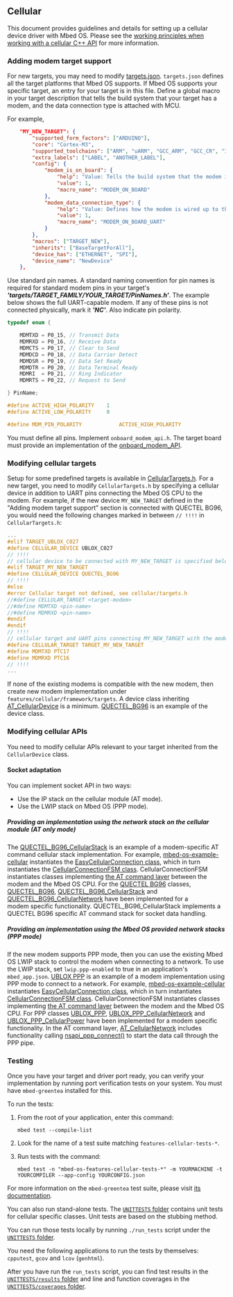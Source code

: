 ## Cellular

This document provides guidelines and details for setting up a cellular device driver with Mbed OS. Please see the [working principles when working with a cellular C++ API](/docs/development/reference/network-socket.html) for more information.

### Adding modem target support

For new targets, you may need to modify [targets.json](/docs/development/tools/adding-and-configuring-targets.html). `targets.json` defines all the target platforms that Mbed OS supports. If Mbed OS supports your specific target, an entry for your target is in this file. Define a global macro in your target description that tells the build system that your target has a modem, and the data connection type is attached with MCU.

For example,

```json
    "MY_NEW_TARGET": {
        "supported_form_factors": ["ARDUINO"],
        "core": "Cortex-M3",
        "supported_toolchains": ["ARM", "uARM", "GCC_ARM", "GCC_CR", "IAR"],
        "extra_labels": ["LABEL", "ANOTHER_LABEL"],
        "config": {
            "modem_is_on_board": {
                "help": "Value: Tells the build system that the modem is on-board as opposed to a plug-in shield/module.",
                "value": 1,
                "macro_name": "MODEM_ON_BOARD"
            },
            "modem_data_connection_type": {
                "help": "Value: Defines how the modem is wired up to the MCU, e.g., data connection can be a UART or USB and so forth.",
                "value": 1,
                "macro_name": "MODEM_ON_BOARD_UART"
            }
        },
        "macros": ["TARGET_NEW"],
        "inherits": ["BaseTargetForAll"],
        "device_has": ["ETHERNET", "SPI"],
        "device_name": "NewDevice"
    },
```

Use standard pin names. A standard naming convention for pin names is required for standard modem pins in your target's **_'targets/TARGET_FAMILY/YOUR_TARGET/PinNames.h'_**. The example below shows the full UART-capable modem. If any of these pins is not connected physically, mark it **_'NC'_**. Also indicate pin polarity.

```C
typedef enum {

	MDMTXD = P0_15, // Transmit Data
	MDMRXD = P0_16, // Receive Data
	MDMCTS = P0_17, // Clear to Send
	MDMDCD = P0_18, // Data Carrier Detect
	MDMDSR = P0_19, // Data Set Ready
	MDMDTR = P0_20, // Data Terminal Ready
	MDMRI  = P0_21, // Ring Indicator
	MDMRTS = P0_22, // Request to Send

} PinName;

#define ACTIVE_HIGH_POLARITY    1
#define ACTIVE_LOW_POLARITY     0

#define MDM_PIN_POLARITY            ACTIVE_HIGH_POLARITY

```

You must define all pins. Implement `onboard_modem_api.h`. The target board must provide an implementation of the [onboard_modem_API](https://os-doc-builder.test.mbed.com/docs/development/mbed-os-api-doxy/onboard__modem__api_8h_source.html).

### Modifying cellular targets

Setup for some predefined targets is available in [CellularTargets.h](https://os-doc-builder.test.mbed.com/docs/development/mbed-os-api-doxy/_cellular_targets_8h_source.html). For a new target, you need to modify `CellularTargets.h` by specifying a cellular device in addition to UART pins connecting the Mbed OS CPU to the modem. For example, if the new device `MY_NEW_TARGET` defined in the "Adding modem target support" section is connected with QUECTEL BG96, you would need the following changes marked in between `// !!!!` in `CellularTargets.h`:

```C
...
#elif TARGET_UBLOX_C027
#define CELLULAR_DEVICE UBLOX_C027
// !!!!
// cellular device to be connected with MY_NEW_TARGET is specified below:
#elif TARGET_MY_NEW_TARGET
#define CELLULAR_DEVICE QUECTEL_BG96
// !!!!
#else
#error Cellular target not defined, see cellular/targets.h
//#define CELLULAR_TARGET <target-modem>
//#define MDMTXD <pin-name>
//#define MDMRXD <pin-name>
#endif
#endif
// !!!!
// cellular target and UART pins connecting MY_NEW_TARGET with the modem are specified below:
#define CELLULAR_TARGET TARGET_MY_NEW_TARGET
#define MDMTXD PTC17
#define MDMRXD PTC16
// !!!!
...
```

If none of the existing modems is compatible with the new modem, then create new modem implementation under ``features/cellular/framework/targets``. A device class inheriting [AT_CellularDevice](https://os-doc-builder.test.mbed.com/docs/development/mbed-os-api-doxy/_a_t___cellular_device_8h_source.html) is a minimum. [QUECTEL_BG96](https://github.com/ARMmbed/mbed-os/blob/master/features/cellular/framework/targets/QUECTEL/BG96/QUECTEL_BG96.h) is an example of the device class.

### Modifying cellular APIs

You need to modify cellular APIs relevant to your target inherited from the ``CellularDevice`` class.

#### Socket adaptation

You can implement socket API in two ways:

- Use the IP stack on the cellular module (AT mode).
- Use the LWIP stack on Mbed OS (PPP mode).

##### Providing an implementation using the network stack on the cellular module (AT only mode)

The [QUECTEL_BG96_CellularStack](https://github.com/ARMmbed/mbed-os/blob/master/features/cellular/framework/targets/QUECTEL/BG96/QUECTEL_BG96_CellularStack.h) is an example of a modem-specific AT command cellular stack implementation. For example, [mbed-os-example-cellular](https://os.mbed.com/teams/mbed-os-examples/code/mbed-os-example-cellular/) instantiates the [EasyCellularConnection class](https://os-doc-builder.test.mbed.com/docs/development/mbed-os-api-doxy/_easy_cellular_connection_8h_source.html), which in turn instantiates the [CellularConnectionFSM class](https://os-doc-builder.test.mbed.com/docs/development/mbed-os-api-doxy/_cellular_connection_f_s_m_8h_source.html). CellularConnectionFSM instantiates classes implementing [the AT command layer](https://os-doc-builder.test.mbed.com/docs/development/mbed-os-api-doxy/_a_t___cellular_device_8h_source.html) between the modem and the Mbed OS CPU. For the [QUECTEL BG96](https://github.com/ARMmbed/mbed-os/tree/master/features/cellular/framework/targets/QUECTEL/BG96) classes, [QUECTEL_BG96](https://github.com/ARMmbed/mbed-os/blob/master/features/cellular/framework/targets/QUECTEL/BG96/QUECTEL_BG96.h), [QUECTEL_BG96_CellularStack](https://github.com/ARMmbed/mbed-os/blob/master/features/cellular/framework/targets/QUECTEL/BG96/QUECTEL_BG96_CellularStack.h) and [QUECTEL_BG96_CellularNetwork](https://github.com/ARMmbed/mbed-os/blob/master/features/cellular/framework/targets/QUECTEL/BG96/QUECTEL_BG96_CellularNetwork.h) have been implemented for a modem specific functionality. QUECTEL_BG96_CellularStack implements a QUECTEL BG96 specific AT command stack for socket data handling.

##### Providing an implementation using the Mbed OS provided network stacks (PPP mode)

If the new modem supports PPP mode, then you can use the existing Mbed OS LWIP stack to control the modem when connecting to a network. To use the LWIP stack, set `lwip.ppp-enabled` to true in an application's `mbed_app.json`. [UBLOX PPP](https://github.com/ARMmbed/mbed-os/tree/master/features/cellular/framework/targets/UBLOX/PPP) is an example of a modem implementation using PPP mode to connect to a network. For example, [mbed-os-example-cellular](https://os.mbed.com/teams/mbed-os-examples/code/mbed-os-example-cellular/) instantiates [EasyCellularConnection class](https://os-doc-builder.test.mbed.com/docs/development/mbed-os-api-doxy/_easy_cellular_connection_8h_source.html), which in turn instantiates [CellularConnectionFSM class](https://os-doc-builder.test.mbed.com/docs/development/mbed-os-api-doxy/_cellular_connection_f_s_m_8h_source.html). CellularConnectionFSM instantiates classes implementing [the AT command layer](https://os-doc-builder.test.mbed.com/docs/development/mbed-os-api-doxy/_a_t___cellular_device_8h_source.html) between the modem and the Mbed OS CPU. For PPP classes [UBLOX_PPP](https://github.com/ARMmbed/mbed-os/blob/master/features/cellular/framework/targets/UBLOX/PPP/UBLOX_PPP.h), [UBLOX_PPP_CellularNetwork](https://github.com/ARMmbed/mbed-os/blob/master/features/cellular/framework/targets/UBLOX/PPP/UBLOX_PPP_CellularNetwork.h) and [UBLOX_PPP_CellularPower](https://github.com/ARMmbed/mbed-os/blob/master/features/cellular/framework/targets/UBLOX/PPP/UBLOX_PPP_CellularPower.h) have been implemented for a modem specific functionality. In the AT command layer, [AT_CellularNetwork](https://os-doc-builder.test.mbed.com/docs/development/mbed-os-api-doxy/_a_t___cellular_network_8h_source.html) includes functionality calling [nsapi_ppp_connect()](https://os-doc-builder.test.mbed.com/docs/development/mbed-os-api-doxy/netsocket_2nsapi__ppp_8h_source.html) to start the data call through the PPP pipe.

### Testing

Once you have your target and driver port ready, you can verify your implementation by running port verification tests on your system. You must have `mbed-greentea` installed for this.

To run the tests:

1.  From the root of your application, enter this command:

    ```
    mbed test --compile-list
    ```

1.  Look for the name of a test suite matching `features-cellular-tests-*`.
1.  Run tests with the command:

    ```
    mbed test -n "mbed-os-features-cellular-tests-*" -m YOURMACHINE -t YOURCOMPILER --app-config YOURCONFIG.json
    ```

For more information on the  `mbed-greentea` test suite, please visit [its documentation](/docs/development/tools/greentea.html).

You can also run stand-alone tests. The [`UNITTESTS` folder](https://github.com/ARMmbed/mbed-os/tree/master/features/cellular/UNITTESTS) contains unit tests for cellular specific classes. Unit tests are based on the stubbing method.

You can run those tests locally by running `./run_tests` script under the [`UNITTESTS` folder](https://github.com/ARMmbed/mbed-os/tree/master/features/cellular/UNITTESTS).

You need the following applications to run the tests by themselves: `cpputest`, `gcov` and `lcov` (`genhtml`).

After you have run the `run_tests` script, you can find test results in the [`UNITTESTS/results` folder](https://github.com/ARMmbed/mbed-os/tree/master/features/cellular/UNITTESTS) and line and function coverages in the [`UNITTESTS/coverages` folder](https://github.com/ARMmbed/mbed-os/tree/master/features/cellular/UNITTESTS).
